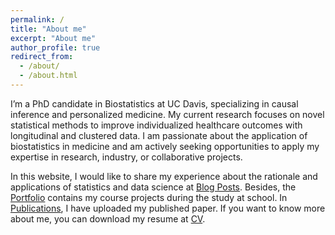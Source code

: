 ```yaml
---
permalink: /
title: "About me"
excerpt: "About me"
author_profile: true
redirect_from: 
  - /about/
  - /about.html
---
```


I’m a PhD candidate in Biostatistics at UC Davis, specializing in causal inference and personalized medicine. My current research focuses on novel statistical methods to improve individualized healthcare outcomes with longitudinal and clustered data. I am passionate about the application of biostatistics in medicine and am actively seeking opportunities to apply my expertise in research, industry, or collaborative projects.<br/>

In this website,  I would like to share my experience about the rationale and applications of statistics and data science at [Blog Posts](https://zhikuanquan.com/year-archive/). Besides, the [Portfolio](https://zhikuanquan.com/portfolio/) contains my course projects during the study at school. In [Publications](https://zhikuanquan.com/publications/), I have uploaded my published paper. If you want to know more about me, you can download my resume at [CV](https://zhikuanquan.com/cv/). 

